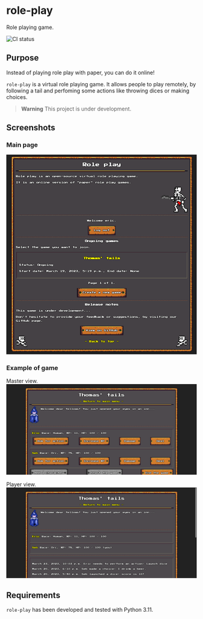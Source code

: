 # role-play
Role playing game.

![CI status](https://github.com/egraba/role-play/actions/workflows/ci.yml/badge.svg)

## Purpose
Instead of playing role play with paper, you can do it online!

`role-play` is a virtual role playing game. It allows people to play remotely, by following a tail and perfoming some actions like throwing dices or making choices.

> **Warning**
> This project is under development.

## Screenshots

### Main page
![Index](docs/screenshot-index-01.png)

### Example of game
Master view.
![Index](docs/screenshot-game-01.png)

Player view.
![Index](docs/screenshot-game-02.png)

## Requirements
`role-play` has been developed and tested with Python 3.11.
